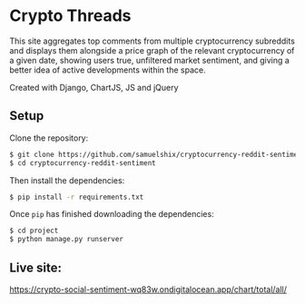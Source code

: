 # Crypto Threads
This site aggregates top comments from multiple cryptocurrency subreddits and displays them alongside a price graph of the relevant cryptocurrency of a given date, showing users true, unfiltered market sentiment, and giving a better idea of active developments within the space.

Created with Django, ChartJS, JS and jQuery
## Setup
Clone the repository:

```sh
$ git clone https://github.com/samuelshix/cryptocurrency-reddit-sentiment
$ cd cryptocurrency-reddit-sentiment
```
Then install the dependencies:

```sh
$ pip install -r requirements.txt
```

Once `pip` has finished downloading the dependencies:
```sh
$ cd project
$ python manage.py runserver
```
## Live site:
https://crypto-social-sentiment-wq83w.ondigitalocean.app/chart/total/all/
